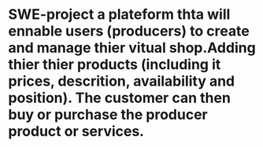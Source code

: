 # SWE-project a plateform thta will ennable users (producers) to create and manage thier vitual shop.Adding thier thier products (including it prices, descrition, availability and position). The customer can then buy or purchase the producer product or services. 
